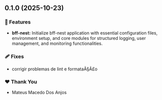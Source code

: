 ## 0.1.0 (2025-10-23)

### 🚀 Features

- **bff-nest:** Initialize bff-nest application with essential configuration files, environment setup, and core modules for structured logging, user management, and monitoring functionalities.

### 🩹 Fixes

- corrigir problemas de lint e formataÃ§Ã£o

### ❤️ Thank You

- Mateus Macedo Dos Anjos
